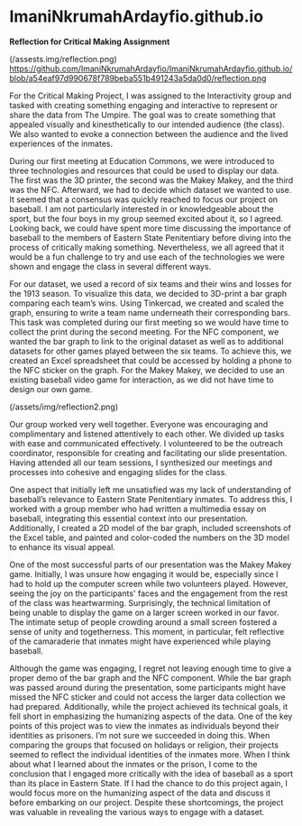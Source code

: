# ImaniNkrumahArdayfio.github.io

**Reflection for Critical Making Assignment**

(/assests.img/reflection.png)
https://github.com/ImaniNkrumahArdayfio/ImaniNkrumahArdayfio.github.io/blob/a54eaf97d990678f789beba551b491243a5da0d0/reflection.png

For the Critical Making Project, I was assigned to the Interactivity group and tasked with creating something engaging and interactive to represent or share the data from The Umpire. The goal was to create something that appealed visually and kinesthetically to our intended audience (the class). We also wanted to evoke a connection between the audience and the lived experiences of the inmates.

During our first meeting at Education Commons, we were introduced to three technologies and resources that could be used to display our data. The first was the 3D printer, the second was the Makey Makey, and the third was the NFC. Afterward, we had to decide which dataset we wanted to use. It seemed that a consensus was quickly reached to focus our project on baseball. I am not particularly interested in or knowledgeable about the sport, but the four boys in my group seemed excited about it, so I agreed. Looking back, we could have spent more time discussing the importance of baseball to the members of Eastern State Penitentiary before diving into the process of critically making something. Nevertheless, we all agreed that it would be a fun challenge to try and use each of the technologies we were shown and engage the class in several different ways.

For our dataset, we used a record of six teams and their wins and losses for the 1913 season. To visualize this data, we decided to 3D-print a bar graph comparing each team’s wins. Using Tinkercad, we created and scaled the graph, ensuring to write a team name underneath their corresponding bars. This task was completed during our first meeting so we would have time to collect the print during the second meeting. For the NFC component, we wanted the bar graph to link to the original dataset as well as to additional datasets for other games played between the six teams. To achieve this, we created an Excel spreadsheet that could be accessed by holding a phone to the NFC sticker on the graph. For the Makey Makey, we decided to use an existing baseball video game for interaction, as we did not have time to design our own game.

(/assets/img/reflection2.png)

Our group worked very well together. Everyone was encouraging and complimentary and listened attentively to each other. We divided up tasks with ease and communicated effectively. I volunteered to be the outreach coordinator, responsible for creating and facilitating our slide presentation. Having attended all our team sessions, I synthesized our meetings and processes into cohesive and engaging slides for the class.

One aspect that initially left me unsatisfied was my lack of understanding of baseball’s relevance to Eastern State Penitentiary inmates. To address this, I worked with a group member who had written a multimedia essay on baseball, integrating this essential context into our presentation. Additionally, I created a 2D model of the bar graph, included screenshots of the Excel table, and painted and color-coded the numbers on the 3D model to enhance its visual appeal.

One of the most successful parts of our presentation was the Makey Makey game. Initially, I was unsure how engaging it would be, especially since I had to hold up the computer screen while two volunteers played. However, seeing the joy on the participants' faces and the engagement from the rest of the class was heartwarming. Surprisingly, the technical limitation of being unable to display the game on a larger screen worked in our favor. The intimate setup of people crowding around a small screen fostered a sense of unity and togetherness. This moment, in particular, felt reflective of the camaraderie that inmates might have experienced while playing baseball.

Although the game was engaging, I regret not leaving enough time to give a proper demo of the bar graph and the NFC component. While the bar graph was passed around during the presentation, some participants might have missed the NFC sticker and could not access the larger data collection we had prepared. Additionally, while the project achieved its technical goals, it fell short in emphasizing the humanizing aspects of the data. One of the key points of this project was to view the inmates as individuals beyond their identities as prisoners. I’m not sure we succeeded in doing this. When comparing the groups that focused on holidays or religion,  their projects seemed to reflect the individual identities of the inmates more. When I think about what I learned about the inmates or the prison, I come to the conclusion that I engaged more critically with the idea of baseball as a sport than its place in Eastern State. If I had the chance to do this project again, I would focus more on the humanizing aspect of the data and discuss it before embarking on our project. Despite these shortcomings, the project was valuable in revealing the various ways to engage with a dataset.
